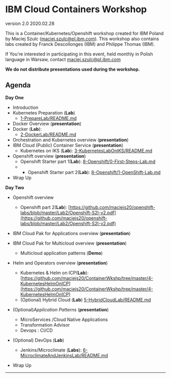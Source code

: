 # IBM Cloud Containers Workshop

version 2.0 2020.02.28

This is a Container/Kubernetes/Openshift workshop created for IBM Poland by Maciej Szulc (maciej.szulc@pl.ibm.com).
This workshop also contains labs created by  Franck Descollonges (IBM) and Philippe Thomas (IBM).

If You're interested in participating in this event, held monthly in Polish language in Warsaw, contact maciej.szulc@pl.ibm.com

__We do not distribute presentations used during the workshop.__



## Agenda

**Day One**
+ Introduction
+ Kubernetes Preparation (**Lab**)
  + [1-PrepareLab/README.md](1-PrepareLab/README.md)
+ Docker Overview (**presentation**)
+ Docker (**Lab**):
  + [2-DockerLab/README.md](2-DockerLab/README.md)
+ Orchestration and Kubernetes overview (**presentation**)
+ IBM Cloud (Public) Container Service (**presentation**)
  + Kubernetes on IKS  (**Lab**): [3-KubernetesLabOnIKS/README.md](3-KubernetesLabOnIKS/README.md)
+ Openshift overview (**presentation**)
	+ Openshift Starter part 1(**Lab**):  [8-Openshift/0-First-Steps-Lab.md](8-Openshift/0-First-Steps-Lab.md)
	+ + Openshift Starter part 2(**Lab**):  [8-Openshift/1-OpenShift-Lab.md](8-Openshift/1-OpenShift-Lab.md)
+ Wrap Up

**Day Two**
+ Openshift overview
	+ Openshift part 2(**Lab**):  [https://github.com/maciejs20/openshift-labs/blob/master/Lab2/Openshift-S2I-v2.pdf](https://github.com/maciejs20/openshift-labs/blob/master/Lab2/Openshift-S2I-v2.pdf)
+ IBM Cloud Pak for Applications overview (**presentation**)
+ IBM Cloud Pak for Multicloud overview (**presentation**)
  + Multicloud application patterns (**Demo**)
+ Helm and Operators overview (**presentation**)
  + Kubernetes & Helm on ICP(**Lab**): [https://github.com/maciejs20/ContainerWkshp/tree/master/4-KubernetesHelmOnICP](https://github.com/maciejs20/ContainerWkshp/tree/master/4-KubernetesHelmOnICP)
  + (Optional) Hybrid Cloud (**Lab**) [5-HybridCloudLab/README.md](5-HybridCloudLab/README.md)
+ (Optional)_Application Patterns_ (**presentation**)
  + MicroServices /Cloud Native Applications
  + Transformation Advisor
  + Devops : CI/CD
+ (Optional) DevOps (**Lab**)
  + Jenkins/Microclimate (**Labs**): [6-MicroclimateAndJenkinsLab/README.md](6-MicroclimateAndJenkinsLab/README.md)

+ Wrap Up

---
